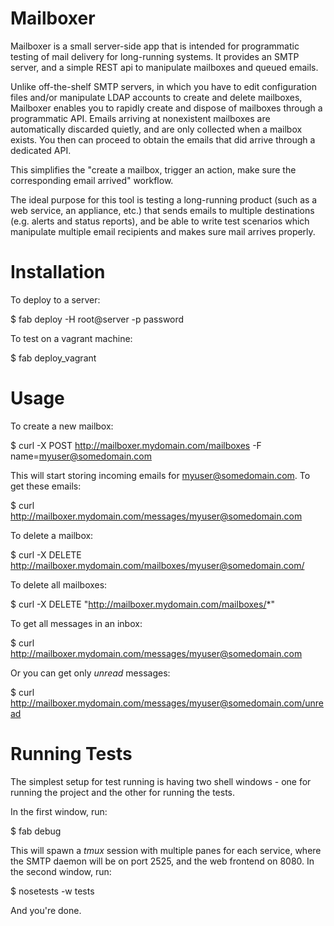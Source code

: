 Mailboxer
========

Mailboxer is a small server-side app that is intended for programmatic testing of mail delivery for long-running systems. It provides an SMTP server, and a simple REST api to manipulate mailboxes and queued emails.

Unlike off-the-shelf SMTP servers, in which you have to edit configuration files and/or manipulate LDAP accounts to create and delete mailboxes, Mailboxer enables you to rapidly create and dispose of mailboxes through a programmatic API. Emails arriving at nonexistent mailboxes are automatically discarded quietly, and are only collected when a mailbox exists. You then can proceed to obtain the emails that did arrive through a dedicated API.

This simplifies the "create a mailbox, trigger an action, make sure the corresponding email arrived" workflow.

The ideal purpose for this tool is testing a long-running product (such as a web service, an appliance, etc.) that sends emails to multiple destinations (e.g. alerts and status reports), and be able to write test scenarios which manipulate multiple email recipients and makes sure mail arrives properly.

Installation
============

To deploy to a server:

   $ fab deploy -H root@server -p password

To test on a vagrant machine:

   $ fab deploy_vagrant


Usage
=====

To create a new mailbox:

   $ curl -X POST http://mailboxer.mydomain.com/mailboxes -F name=myuser@somedomain.com

This will start storing incoming emails for myuser@somedomain.com. To get these emails:

   $ curl http://mailboxer.mydomain.com/messages/myuser@somedomain.com

To delete a mailbox:

   $ curl -X DELETE http://mailboxer.mydomain.com/mailboxes/myuser@somedomain.com/

To delete all mailboxes:

   $ curl -X DELETE "http://mailboxer.mydomain.com/mailboxes/*"

To get all messages in an inbox:

   $ curl http://mailboxer.mydomain.com/messages/myuser@somedomain.com

Or you can get only *unread* messages:

   $ curl http://mailboxer.mydomain.com/messages/myuser@somedomain.com/unread

Running Tests
=============

The simplest setup for test running is having two shell windows - one for running the project and the other for running the tests.

In the first window, run:

   $ fab debug

This will spawn a *tmux* session with multiple panes for each service, where the SMTP daemon will be on port 2525, and the web frontend on 8080. In the second window, run:

   $ nosetests -w tests

And you're done.